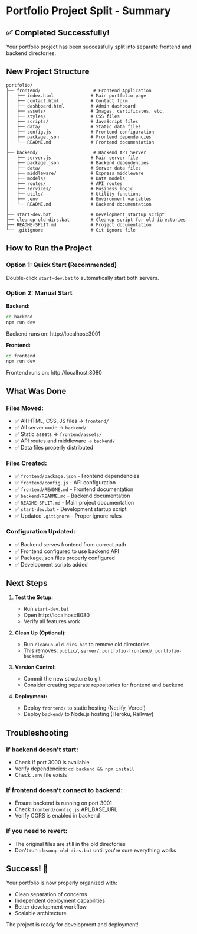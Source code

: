 # Portfolio Project Split - Summary

## ✅ Completed Successfully!

Your portfolio project has been successfully split into separate frontend and backend directories.

## New Project Structure

```
portfolio/
├── frontend/                    # Frontend Application
│   ├── index.html              # Main portfolio page
│   ├── contact.html            # Contact form
│   ├── dashboard.html          # Admin dashboard
│   ├── assets/                 # Images, certificates, etc.
│   ├── styles/                 # CSS files
│   ├── scripts/                # JavaScript files
│   ├── data/                   # Static data files
│   ├── config.js               # Frontend configuration
│   ├── package.json            # Frontend dependencies
│   └── README.md               # Frontend documentation
│
├── backend/                     # Backend API Server
│   ├── server.js               # Main server file
│   ├── package.json            # Backend dependencies
│   ├── data/                   # Server data files
│   ├── middleware/             # Express middleware
│   ├── models/                 # Data models
│   ├── routes/                 # API routes
│   ├── services/               # Business logic
│   ├── utils/                  # Utility functions
│   ├── .env                    # Environment variables
│   └── README.md               # Backend documentation
│
├── start-dev.bat               # Development startup script
├── cleanup-old-dirs.bat        # Cleanup script for old directories
├── README-SPLIT.md             # Project documentation
└── .gitignore                  # Git ignore file
```

## How to Run the Project

### Option 1: Quick Start (Recommended)
Double-click `start-dev.bat` to automatically start both servers.

### Option 2: Manual Start

**Backend:**
```bash
cd backend
npm run dev
```
Backend runs on: http://localhost:3001

**Frontend:**
```bash
cd frontend
npm run dev
```
Frontend runs on: http://localhost:8080

## What Was Done

### Files Moved:
- ✅ All HTML, CSS, JS files → `frontend/`
- ✅ All server code → `backend/`
- ✅ Static assets → `frontend/assets/`
- ✅ API routes and middleware → `backend/`
- ✅ Data files properly distributed

### Files Created:
- ✅ `frontend/package.json` - Frontend dependencies
- ✅ `frontend/config.js` - API configuration
- ✅ `frontend/README.md` - Frontend documentation
- ✅ `backend/README.md` - Backend documentation
- ✅ `README-SPLIT.md` - Main project documentation
- ✅ `start-dev.bat` - Development startup script
- ✅ Updated `.gitignore` - Proper ignore rules

### Configuration Updated:
- ✅ Backend serves frontend from correct path
- ✅ Frontend configured to use backend API
- ✅ Package.json files properly configured
- ✅ Development scripts added

## Next Steps

1. **Test the Setup:**
   - Run `start-dev.bat`
   - Open http://localhost:8080
   - Verify all features work

2. **Clean Up (Optional):**
   - Run `cleanup-old-dirs.bat` to remove old directories
   - This removes: `public/`, `server/`, `portfolio-frontend/`, `portfolio-backend/`

3. **Version Control:**
   - Commit the new structure to git
   - Consider creating separate repositories for frontend and backend

4. **Deployment:**
   - Deploy `frontend/` to static hosting (Netlify, Vercel)
   - Deploy `backend/` to Node.js hosting (Heroku, Railway)

## Troubleshooting

### If backend doesn't start:
- Check if port 3000 is available
- Verify dependencies: `cd backend && npm install`
- Check `.env` file exists

### If frontend doesn't connect to backend:
- Ensure backend is running on port 3001
- Check `frontend/config.js` API_BASE_URL
- Verify CORS is enabled in backend

### If you need to revert:
- The original files are still in the old directories
- Don't run `cleanup-old-dirs.bat` until you're sure everything works

## Success! 🎉

Your portfolio is now properly organized with:
- Clean separation of concerns
- Independent deployment capabilities
- Better development workflow
- Scalable architecture

The project is ready for development and deployment!

